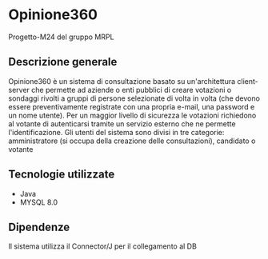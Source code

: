 # Opinione360

Progetto-M24 del gruppo MRPL

## Descrizione generale 
Opinione360 è un sistema di consultazione basato su un'architettura client-server che permette ad aziende o enti pubblici di creare votazioni o sondaggi rivolti a gruppi di persone selezionate di volta in volta (che devono essere preventivamente registrate con una propria e-mail, una password e un nome utente). Per un maggior livello di sicurezza le votazioni richiedono al votante di autenticarsi tramite un servizio esterno che ne permette l'identificazione.
Gli utenti del sistema sono divisi in tre categorie: amministratore (si occupa della creazione delle consultazioni), candidato o votante

## Tecnologie utilizzate
- Java
- MYSQL 8.0

## Dipendenze
Il sistema utilizza il Connector/J per il collegamento al DB
